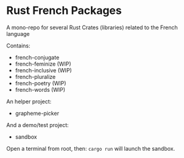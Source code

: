 # Rust French Packages
A mono-repo for several Rust Crates (libraries) related to the French language

Contains:
- french-conjugate
- french-feminize (WIP)
- french-inclusive (WIP)
- french-pluralize
- french-poetry (WIP)
- french-words (WIP)

An helper project:
- grapheme-picker
  
And a demo/test project:
- sandbox

Open a terminal from root, then: `cargo run` will launch the sandbox.